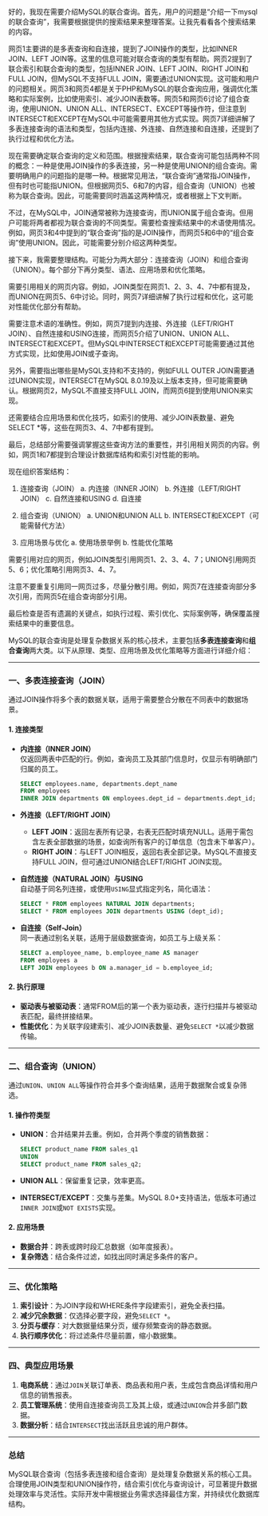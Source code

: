 好的，我现在需要介绍MySQL的联合查询。首先，用户的问题是“介绍一下mysql的联合查询”，我需要根据提供的搜索结果来整理答案。让我先看看各个搜索结果的内容。

网页1主要讲的是多表查询和自连接，提到了JOIN操作的类型，比如INNER JOIN、LEFT JOIN等。这里的信息可能对联合查询的类型有帮助。网页2提到了联合索引和联合查询的类型，包括INNER JOIN、LEFT JOIN、RIGHT JOIN和FULL JOIN，但MySQL不支持FULL JOIN，需要通过UNION实现。这可能和用户的问题相关。网页3和网页4都是关于PHP和MySQL的联合查询应用，强调优化策略和实际案例，比如使用索引、减少JOIN表数等。网页5和网页6讨论了组合查询，使用UNION、UNION ALL、INTERSECT、EXCEPT等操作符，但注意到INTERSECT和EXCEPT在MySQL中可能需要用其他方式实现。网页7详细讲解了多表连接查询的语法和类型，包括内连接、外连接、自然连接和自连接，还提到了执行过程和优化方法。

现在需要确定联合查询的定义和范围。根据搜索结果，联合查询可能包括两种不同的概念：一种是使用JOIN操作的多表连接，另一种是使用UNION的组合查询。需要明确用户的问题指的是哪一种。根据常见用法，“联合查询”通常指JOIN操作，但有时也可能指UNION。但根据网页5、6和7的内容，组合查询（UNION）也被称为联合查询。因此，可能需要同时涵盖这两种情况，或者根据上下文判断。

不过，在MySQL中，JOIN通常被称为连接查询，而UNION属于组合查询。但用户可能将两者都视为联合查询的不同类型。需要检查搜索结果中的术语使用情况。例如，网页3和4中提到的“联合查询”指的是JOIN操作，而网页5和6中的“组合查询”使用UNION。因此，可能需要分别介绍这两种类型。

接下来，我需要整理结构。可能分为两大部分：连接查询（JOIN）和组合查询（UNION）。每个部分下再分类型、语法、应用场景和优化策略。

需要引用相关的网页内容。例如，JOIN类型在网页1、2、3、4、7中都有提及，而UNION在网页5、6中讨论。同时，网页7详细讲解了执行过程和优化，这可能对性能优化部分有帮助。

需要注意术语的准确性。例如，网页7提到内连接、外连接（LEFT/RIGHT JOIN）、自然连接和USING连接，而网页5介绍了UNION、UNION ALL、INTERSECT和EXCEPT。但MySQL中INTERSECT和EXCEPT可能需要通过其他方式实现，比如使用JOIN或子查询。

另外，需要指出哪些是MySQL支持和不支持的，例如FULL OUTER JOIN需要通过UNION实现，INTERSECT在MySQL 8.0.19及以上版本支持，但可能需要确认。根据网页2，MySQL不直接支持FULL JOIN，而网页6提到使用UNION来实现。

还需要结合应用场景和优化技巧，如索引的使用、减少JOIN表数量、避免SELECT *等，这些在网页3、4、7中都有提到。

最后，总结部分需要强调掌握这些查询方法的重要性，并引用相关网页的内容。例如，网页1和7都提到合理设计数据库结构和索引对性能的影响。

现在组织答案结构：

1. 连接查询（JOIN）
   a. 内连接（INNER JOIN）
   b. 外连接（LEFT/RIGHT JOIN）
   c. 自然连接和USING
   d. 自连接

2. 组合查询（UNION）
   a. UNION和UNION ALL
   b. INTERSECT和EXCEPT（可能需替代方法）

3. 应用场景与优化
   a. 使用场景举例
   b. 性能优化策略

需要引用对应的网页，例如JOIN类型引用网页1、2、3、4、7；UNION引用网页5、6；优化策略引用网页3、4、7。

注意不要重复引用同一网页过多，尽量分散引用。例如，网页7在连接查询部分多次引用，而网页5在组合查询部分引用。

最后检查是否有遗漏的关键点，如执行过程、索引优化、实际案例等，确保覆盖搜索结果中的重要信息。




MySQL的联合查询是处理复杂数据关系的核心技术，主要包括**多表连接查询**和**组合查询**两大类。以下从原理、类型、应用场景及优化策略等方面进行详细介绍：

---

### 一、多表连接查询（JOIN）
通过JOIN操作将多个表的数据关联，适用于需要整合分散在不同表中的数据场景。

#### 1. **连接类型**
- **内连接（INNER JOIN）**  
  仅返回两表中匹配的行。例如，查询员工及其部门信息时，仅显示有明确部门归属的员工。
  ```sql
  SELECT employees.name, departments.dept_name 
  FROM employees 
  INNER JOIN departments ON employees.dept_id = departments.dept_id;
  ```

- **外连接（LEFT/RIGHT JOIN）**
    - **LEFT JOIN**：返回左表所有记录，右表无匹配时填充NULL。适用于需包含左表全部数据的场景，如查询所有客户的订单信息（包含未下单客户）。
    - **RIGHT JOIN**：与LEFT JOIN相反，返回右表全部记录。MySQL不直接支持FULL JOIN，但可通过UNION结合LEFT/RIGHT JOIN实现。

- **自然连接（NATURAL JOIN）与USING**  
  自动基于同名列连接，或使用`USING`显式指定列名，简化语法：
  ```sql
  SELECT * FROM employees NATURAL JOIN departments;
  SELECT * FROM employees JOIN departments USING (dept_id);
  ```

- **自连接（Self-Join）**  
  同一表通过别名关联，适用于层级数据查询，如员工与上级关系：
  ```sql
  SELECT a.employee_name, b.employee_name AS manager 
  FROM employees a 
  LEFT JOIN employees b ON a.manager_id = b.employee_id;
  ```

#### 2. **执行原理**
- **驱动表与被驱动表**：通常FROM后的第一个表为驱动表，逐行扫描并与被驱动表匹配，最终拼接结果。
- **性能优化**：为关联字段建索引、减少JOIN表数量、避免`SELECT *`以减少数据传输。

---

### 二、组合查询（UNION）
通过`UNION`、`UNION ALL`等操作符合并多个查询结果，适用于数据聚合或复杂筛选。

#### 1. **操作符类型**
- **UNION**：合并结果并去重。例如，合并两个季度的销售数据：
  ```sql
  SELECT product_name FROM sales_q1 
  UNION 
  SELECT product_name FROM sales_q2;
  ```

- **UNION ALL**：保留重复记录，效率更高。

- **INTERSECT/EXCEPT**：交集与差集。MySQL 8.0+支持语法，低版本可通过`INNER JOIN`或`NOT EXISTS`实现。

#### 2. **应用场景**
- **数据合并**：跨表或跨时段汇总数据（如年度报表）。
- **复杂筛选**：结合条件过滤，如找出同时满足多条件的客户。

---

### 三、优化策略
1. **索引设计**：为JOIN字段和WHERE条件字段建索引，避免全表扫描。
2. **减少冗余数据**：仅选择必要字段，避免`SELECT *`。
3. **分页与缓存**：对大数据量结果分页，缓存频繁查询的静态数据。
4. **执行顺序优化**：将过滤条件尽量前置，缩小数据集。

---

### 四、典型应用场景
1. **电商系统**：通过`JOIN`关联订单表、商品表和用户表，生成包含商品详情和用户信息的销售报表。
2. **员工管理系统**：使用自连接查询员工及其上级，或通过`UNION`合并多部门数据。
3. **数据分析**：结合`INTERSECT`找出活跃且忠诚的用户群体。

---

### 总结
MySQL联合查询（包括多表连接和组合查询）是处理复杂数据关系的核心工具。合理使用JOIN类型和UNION操作符，结合索引优化与查询设计，可显著提升数据处理效率与灵活性。实际开发中需根据业务需求选择最佳方案，并持续优化数据库结构。